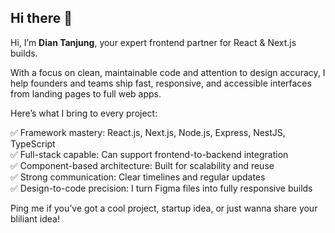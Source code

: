 ## Hi there 👋

Hi, I’m **Dian Tanjung**, your expert frontend partner for React & Next.js builds.

With a focus on clean, maintainable code and attention to design accuracy, I help founders and teams ship fast, responsive, and accessible interfaces from landing pages to full web apps. 

Here’s what I bring to every project:

✅ Framework mastery: React.js, Next.js, Node.js, Express, NestJS, TypeScript  
✅ Full-stack capable: Can support frontend-to-backend integration  
✅ Component-based architecture: Built for scalability and reuse   
✅ Strong communication: Clear timelines and regular updates   
✅ Design-to-code precision: I turn Figma files into fully responsive builds  

Ping me if you’ve got a cool project, startup idea, or just wanna share your bliliant idea!


<!--
**diantanjung/diantanjung** is a ✨ _special_ ✨ repository because its `README.md` (this file) appears on your GitHub profile.

Here are some ideas to get you started:

- 🔭 I’m currently working on ...
- 🌱 I’m currently learning ...
- 👯 I’m looking to collaborate on ...
- 🤔 I’m looking for help with ...
- 💬 Ask me about ...
- 📫 How to reach me: ...
- 😄 Pronouns: ...
- ⚡ Fun fact: ...
-->
